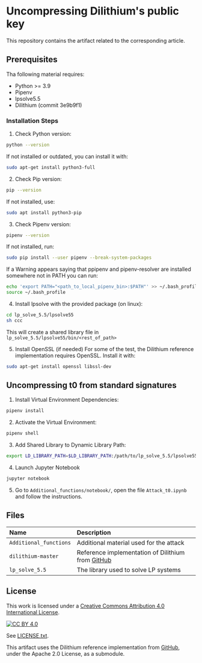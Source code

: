 # Uncompressing Dilithium's public key

This repository contains the artifact related to the corresponding article.

## Prerequisites

Tha following material requires:

* Python >= 3.9
* Pipenv
* lpsolve5.5
* Dilithium (commit 3e9b9f1)

### Installation Steps
1. Check Python version:  
```bash
python --version
```
If not installed or outdated, you can install it with:
```bash
sudo apt-get install python3-full
```

2. Check Pip version:  
```bash
pip --version
```
If not installed, use:
```bash
sudo apt install python3-pip
```

3. Check Pipenv version:  
```bash
pipenv --version
```
If not installed, run:
```bash
sudo pip install --user pipenv --break-system-packages  
```   
If a Warning appears saying that ppipenv and pipenv-resolver are installed somewhere not in PATH you can run:
```bash
echo 'export PATH="<path_to_local_pipenv_bin>:$PATH"' >> ~/.bash_profile  
source ~/.bash_profile
```

4. Install lpsolve with the provided package (on linux):
```bash
cd lp_solve_5.5/lpsolve55
sh ccc
```
This will create a shared library file in ```lp_solve_5.5/lpsolve55/bin/<rest_of_path>```


5. Install OpenSSL (if needed)
For some of the test, the Dilithium reference implementation requires OpenSSL. Install it with:
```bash
sudo apt-get install openssl libssl-dev
```


## Uncompressing t0 from standard signatures

1. Install Virtual Environment Dependencies:
```bash 
pipenv install
```

2. Activate the Virtual Environment: 
```bash 
pipenv shell
```

3. Add Shared Library to Dynamic Library Path:
```bash 
export LD_LIBRARY_PATH=$LD_LIBRARY_PATH:/path/to/lp_solve_5.5/lpsolve55/bin/<rest_of_path>
```

4. Launch Jupyter Notebook 
```bash 
jupyter notebook
```

5. Go to ```Additional_functions/notebook/```,  open the file ```Attack_t0.ipynb``` and follow the instructions.


## Files

| Name                   | Description                                              |
| :---                   | :---                                                     |
| `Additional_functions` | Additional material used for the attack                  |
| `dilithium-master`     | Reference implementation of Dilithium from   [GitHub](https://github.com/pq-crystals/dilithium)               |
| `lp_solve_5.5`         | The library used to solve LP systems                     |


## License

This work is licensed under a [Creative Commons Attribution 4.0 International License](http://creativecommons.org/licenses/by/4.0/).

[![CC BY 4.0](https://i.creativecommons.org/l/by/4.0/88x31.png)](http://creativecommons.org/licenses/by/4.0/)

See [LICENSE.txt](./LICENSE.txt).

This artifact uses the Dilithium reference implementation from [GitHub](https://github.com/pq-crystals/dilithium), under the Apache 2.0 License, as a submodule.

